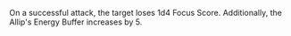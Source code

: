 On a successful attack, the target loses 1d4 Focus Score. Additionally, the Allip's Energy Buffer increases by 5.